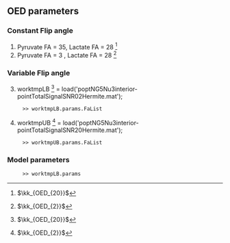 ## OED parameters
### Constant Flip angle

  1. Pyruvate FA = 35, Lactate FA = 28 [^1]  
  2. Pyruvate FA = 3 , Lactate FA = 28 [^2]  

### Variable Flip angle
  
  3. worktmpLB [^1] = load('poptNG5Nu3interior-pointTotalSignalSNR02Hermite.mat');
```
     >> worktmpLB.params.FaList
```
  4. worktmpUB [^2] = load('poptNG5Nu3interior-pointTotalSignalSNR20Hermite.mat');
```
     >> worktmpUB.params.FaList
```

### Model parameters 
```
     >> worktmpLB.params
```

[^1]: $\kk_{OED_{20}}$ 
[^2]: $\kk_{OED_{2}}$ 
